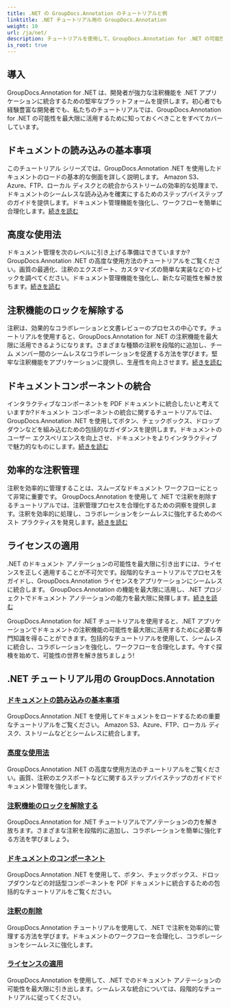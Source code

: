 ```yaml
---
title: .NET の GroupDocs.Annotation のチュートリアルと例
linktitle: .NET チュートリアル用の GroupDocs.Annotation
weight: 10
url: /ja/net/
description: チュートリアルを使用して、GroupDocs.Annotation for .NET の可能性を最大限に引き出します。シームレスに統合し、コラボレーションを強化し、ワークフローを合理化します。
is_root: true
---
```

## 導入

GroupDocs.Annotation for .NET は、開発者が強力な注釈機能を .NET アプリケーションに統合するための堅牢なプラットフォームを提供します。初心者でも経験豊富な開発者でも、私たちのチュートリアルでは、GroupDocs.Annotation for .NET の可能性を最大限に活用するために知っておくべきことをすべてカバーしています。

## ドキュメントの読み込みの基本事項
このチュートリアル シリーズでは、GroupDocs.Annotation .NET を使用したドキュメントのロードの基本的な側面を詳しく説明します。 Amazon S3、Azure、FTP、ローカル ディスクとの統合からストリームの効率的な処理まで、ドキュメントのシームレスな読み込みを確実にするためのステップバイステップのガイドを提供します。ドキュメント管理機能を強化し、ワークフローを簡単に合理化します。[続きを読む](./document-loading-essentials/)

## 高度な使用法
ドキュメント管理を次のレベルに引き上げる準備はできていますか? GroupDocs.Annotation .NET の高度な使用方法のチュートリアルをご覧ください。画質の最適化、注釈のエクスポート、カスタマイズの簡単な実装などのトピックを調べてください。ドキュメント管理機能を強化し、新たな可能性を解き放ちます。[続きを読む](./advanced-usage/)

## 注釈機能のロックを解除する
注釈は、効果的なコラボレーションと文書レビューのプロセスの中心です。チュートリアルを使用すると、GroupDocs.Annotation for .NET の注釈機能を最大限に活用できるようになります。さまざまな種類の注釈を段階的に追加し、チーム メンバー間のシームレスなコラボレーションを促進する方法を学びます。堅牢な注釈機能をアプリケーションに提供し、生産性を向上させます。[続きを読む](./unlocking-annotation-power/)

## ドキュメントコンポーネントの統合
インタラクティブなコンポーネントを PDF ドキュメントに統合したいと考えていますか?ドキュメント コンポーネントの統合に関するチュートリアルでは、GroupDocs.Annotation .NET を使用してボタン、チェックボックス、ドロップダウンなどを組み込むための包括的なガイダンスを提供します。ドキュメントのユーザー エクスペリエンスを向上させ、ドキュメントをよりインタラクティブで魅力的なものにします。[続きを読む](./document-components/)

## 効率的な注釈管理
注釈を効率的に管理することは、スムーズなドキュメント ワークフローにとって非常に重要です。 GroupDocs.Annotation を使用して .NET で注釈を削除するチュートリアルでは、注釈管理プロセスを合理化するための洞察を提供します。注釈を効率的に処理し、コラボレーションをシームレスに強化するためのベスト プラクティスを発見します。[続きを読む](./removing-annotations/)

## ライセンスの適用
.NET のドキュメント アノテーションの可能性を最大限に引き出すには、ライセンスを正しく適用することが不可欠です。段階的なチュートリアルでプロセスをガイドし、GroupDocs.Annotation ライセンスをアプリケーションにシームレスに統合します。 GroupDocs.Annotation の機能を最大限に活用し、.NET プロジェクトでドキュメント アノテーションの能力を最大限に発揮します。[続きを読む](./applying-licenses/)

GroupDocs.Annotation for .NET チュートリアルを使用すると、.NET アプリケーションでドキュメントの注釈機能の可能性を最大限に活用するために必要な専門知識を得ることができます。包括的なチュートリアルを使用して、シームレスに統合し、コラボレーションを強化し、ワークフローを合理化します。今すぐ探検を始めて、可能性の世界を解き放ちましょう!
## .NET チュートリアル用の GroupDocs.Annotation
### [ドキュメントの読み込みの基本事項](./document-loading-essentials/)
GroupDocs.Annotation .NET を使用してドキュメントをロードするための重要なチュートリアルをご覧ください。 Amazon S3、Azure、FTP、ローカル ディスク、ストリームなどとシームレスに統合します。
### [高度な使用法](./advanced-usage/)
GroupDocs.Annotation .NET の高度な使用方法のチュートリアルをご覧ください。画質、注釈のエクスポートなどに関するステップバイステップのガイドでドキュメント管理を強化します。
### [注釈機能のロックを解除する](./unlocking-annotation-power/)
GroupDocs.Annotation for .NET チュートリアルでアノテーションの力を解き放ちます。さまざまな注釈を段階的に追加し、コラボレーションを簡単に強化する方法を学びましょう。
### [ドキュメントのコンポーネント](./document-components/)
GroupDocs.Annotation .NET を使用して、ボタン、チェックボックス、ドロップダウンなどの対話型コンポーネントを PDF ドキュメントに統合するための包括的なチュートリアルをご覧ください。
### [注釈の削除](./removing-annotations/)
GroupDocs.Annotation チュートリアルを使用して、.NET で注釈を効率的に管理する方法を学びます。ドキュメントのワークフローを合理化し、コラボレーションをシームレスに強化します。
### [ライセンスの適用](./applying-licenses/)
GroupDocs.Annotation を使用して、.NET でのドキュメント アノテーションの可能性を最大限に引き出します。シームレスな統合については、段階的なチュートリアルに従ってください。